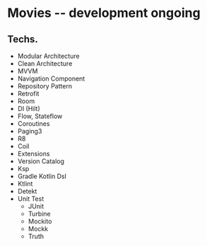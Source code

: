 # Movies -- development ongoing

## Techs.

- Modular Architecture
- Clean Architecture
- MVVM
- Navigation Component  
- Repository Pattern
- Retrofit
- Room
- DI (Hilt)
- Flow, Stateflow
- Coroutines
- Paging3
- R8
- Coil
- Extensions
- Version Catalog
- Ksp
- Gradle Kotlin Dsl
- Ktlint
- Detekt
- Unit Test
  + JUnit
  + Turbine
  + Mockito
  + Mockk
  + Truth
